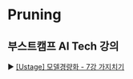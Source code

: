 # Pruning


## 부스트캠프 AI Tech 강의
▶️ [[Ustage] 모델경량화 - 7강 가지치기](https://www.edwith.org/bcaitech1/lecture/346211?isDesc=false)
